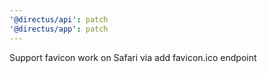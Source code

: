 ```yaml
---
'@directus/api': patch
'@directus/app': patch
---
```


Support favicon work on Safari via add favicon.ico endpoint
